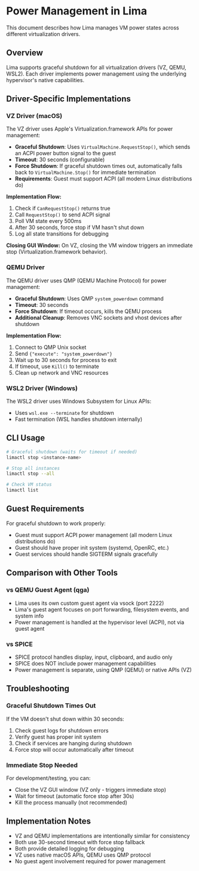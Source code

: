 # Power Management in Lima

This document describes how Lima manages VM power states across different virtualization drivers.

## Overview

Lima supports graceful shutdown for all virtualization drivers (VZ, QEMU, WSL2). Each driver implements power management using the underlying hypervisor's native capabilities.

## Driver-Specific Implementations

### VZ Driver (macOS)

The VZ driver uses Apple's Virtualization.framework APIs for power management:

- **Graceful Shutdown**: Uses `VirtualMachine.RequestStop()`, which sends an ACPI power button signal to the guest
- **Timeout**: 30 seconds (configurable)
- **Force Shutdown**: If graceful shutdown times out, automatically falls back to `VirtualMachine.Stop()` for immediate termination
- **Requirements**: Guest must support ACPI (all modern Linux distributions do)

**Implementation Flow:**
1. Check if `CanRequestStop()` returns true
2. Call `RequestStop()` to send ACPI signal
3. Poll VM state every 500ms
4. After 30 seconds, force stop if VM hasn't shut down
5. Log all state transitions for debugging

**Closing GUI Window:** On VZ, closing the VM window triggers an immediate stop (Virtualization.framework behavior).

### QEMU Driver

The QEMU driver uses QMP (QEMU Machine Protocol) for power management:

- **Graceful Shutdown**: Uses QMP `system_powerdown` command
- **Timeout**: 30 seconds
- **Force Shutdown**: If timeout occurs, kills the QEMU process
- **Additional Cleanup**: Removes VNC sockets and vhost devices after shutdown

**Implementation Flow:**
1. Connect to QMP Unix socket
2. Send `{"execute": "system_powerdown"}`
3. Wait up to 30 seconds for process to exit
4. If timeout, use `Kill()` to terminate
5. Clean up network and VNC resources

### WSL2 Driver (Windows)

The WSL2 driver uses Windows Subsystem for Linux APIs:

- Uses `wsl.exe --terminate` for shutdown
- Fast termination (WSL handles shutdown internally)

## CLI Usage

```bash
# Graceful shutdown (waits for timeout if needed)
limactl stop <instance-name>

# Stop all instances
limactl stop --all

# Check VM status
limactl list
```

## Guest Requirements

For graceful shutdown to work properly:
- Guest must support ACPI power management (all modern Linux distributions do)
- Guest should have proper init system (systemd, OpenRC, etc.)
- Guest services should handle SIGTERM signals gracefully

## Comparison with Other Tools

### vs QEMU Guest Agent (qga)

- Lima uses its own custom guest agent via vsock (port 2222)
- Lima's guest agent focuses on port forwarding, filesystem events, and system info
- Power management is handled at the hypervisor level (ACPI), not via guest agent

### vs SPICE

- SPICE protocol handles display, input, clipboard, and audio only
- SPICE does NOT include power management capabilities
- Power management is separate, using QMP (QEMU) or native APIs (VZ)

## Troubleshooting

### Graceful Shutdown Times Out

If the VM doesn't shut down within 30 seconds:
1. Check guest logs for shutdown errors
2. Verify guest has proper init system
3. Check if services are hanging during shutdown
4. Force stop will occur automatically after timeout

### Immediate Stop Needed

For development/testing, you can:
- Close the VZ GUI window (VZ only - triggers immediate stop)
- Wait for timeout (automatic force stop after 30s)
- Kill the process manually (not recommended)

## Implementation Notes

- VZ and QEMU implementations are intentionally similar for consistency
- Both use 30-second timeout with force stop fallback
- Both provide detailed logging for debugging
- VZ uses native macOS APIs, QEMU uses QMP protocol
- No guest agent involvement required for power management
